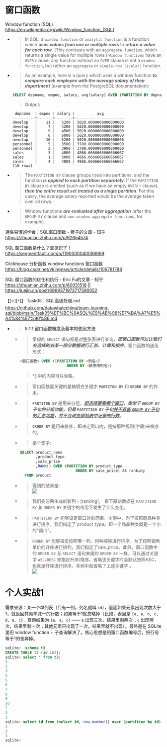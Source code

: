 
# 窗口函数

Window function (SQL) https://en.wikipedia.org/wiki/Window_function_(SQL)
- > In SQL, a `window function` or `analytic function` is a function which ***uses values from one or multiple rows*** to ***return a value for each row***. (This contrasts with an `aggregate function`, which returns a single value for multiple rows.) `Window functions` have an `OVER` clause; any function without an `OVER` clause is not a `window function`, but rather an `aggregate` or `single-row (scalar)` function.
- > As an example, here is a query which uses a window function ***to compare each employee with the average salary of their department*** (example from the PostgreSQL documentation):
  ```sql
  SELECT depname, empno, salary, avg(salary) OVER (PARTITION BY depname) FROM empsalary;
  ```
  > Output:
  ```console
   depname  | empno | salary |          avg          
  ----------+-------+--------+----------------------
  develop   |    11 |   5200 | 5020.0000000000000000
  develop   |     7 |   4200 | 5020.0000000000000000
  develop   |     9 |   4500 | 5020.0000000000000000
  develop   |     8 |   6000 | 5020.0000000000000000
  develop   |    10 |   5200 | 5020.0000000000000000
  personnel |     5 |   3500 | 3700.0000000000000000
  personnel |     2 |   3900 | 3700.0000000000000000
  sales     |     3 |   4800 | 4866.6666666666666667
  sales     |     1 |   5000 | 4866.6666666666666667
  sales     |     4 |   4800 | 4866.6666666666666667
  (10 rows)
  ```
- > The `PARTITION BY` clause groups rows into partitions, and the function ***is applied to each partition separately***. If the `PARTITION BY` clause is omitted (such as if we have an empty `OVER()` clause), ***then the entire result set treated as a single partition***. For this query, the average salary reported would be the average taken over all rows.
- > Window functions ***are evaluated after aggregation*** (after the `GROUP BY` clause and `non-window aggregate functions`, for example).

通俗易懂的学会：SQL窗口函数 - 猴子的文章 - 知乎 https://zhuanlan.zhihu.com/p/92654574

SQL 窗口函数是什么？涨见识了！ https://segmentfault.com/a/1190000040088969

Clickhouse 分析函数 window functions 窗口函数 https://blog.csdn.net/vkingnew/article/details/106781788

SQL 窗口函数的优化和执行 - Eric Fu的文章 - 知乎 https://zhuanlan.zhihu.com/p/80051518 || https://juejin.cn/post/6969371973717590052

【[:star:][`*`]】 Task05：SQL高级处理.md https://github.com/datawhalechina/team-learning-sql/blob/main/Task05%EF%BC%9ASQL%E9%AB%98%E7%BA%A7%E5%A4%84%E7%90%86.md
- > **5.1.1 窗口函数概念及基本的使用方法**
  * > 常规的 `SELECT` 语句都是对整张表进行查询，***而窗口函数可以让我们有选择的去某一部分数据进行汇总、计算和排序***。窗口函数的通用形式：
    ```sql
    <窗口函数> OVER ([PARTITION BY <列名>]
                         ORDER BY <排序用列名>)  
    ```
    > *[]中的内容可以省略。
  * > 窗口函数最关键的是搞明白关键字 **`PARTITON BY`** 和 **`ORDER BY`** 的作用。
  * > **`PARTITON BY`** 是用来分组，***<ins>即选择要看哪个窗口</ins>，类似于 `GROUP BY` 子句的分组功能，但是 `PARTITION BY` 子句<ins>并不具备 `GROUP BY` 子句的汇总功能</ins>，<ins>并不会改变原始表中记录的行数</ins>***。
  * > **`ORDER BY`** 是用来排序，即决定窗口内，是按那种规则(字段)来排序的。
  * > 举个栗子:
    ```sql
    SELECT product_name
           ,product_type
           ,sale_price
           ,RANK() OVER (PARTITION BY product_type
                             ORDER BY sale_price) AS ranking
      FROM product  
    ```
  * > 得到的结果是: <br> ![](https://github.com/datawhalechina/team-learning-sql/blob/main/img/ch05/ch0501.png)
  * > 我们先忽略生成的新列 - [ranking]， 看下原始数据在 `PARTITION BY` 和 `ORDER BY` 关键字的作用下发生了什么变化。
  * > `PARTITION BY` 能够设定窗口对象范围。本例中，为了按照商品种类进行排序，我们指定了 product_type。即一个商品种类就是一个小的"窗口"。
  * > `ORDER BY` 能够指定按照哪一列、何种顺序进行排序。为了按照销售单价的升序进行排列，我们指定了sale_price。此外，窗口函数中的 `ORDER BY` 与 `SELECT` 语句末尾的 `ORDER BY` 一样，可以通过关键字 `ASC/DESC` 来指定升序/降序。省略该关键字时会默认按照ASC，也就是升序进行排序。本例中就省略了上述关键字 。 <br> ![](https://github.com/datawhalechina/team-learning-sql/blob/main/img/ch05/ch0502.png)

# 个人实战1

需求来源：某一个单列表（只有一列，列名就叫 `id`），里面如果元素出现次数大于1，就返回其频率减一的行数；如果等于1就忽略掉（比如，表里是 `{a, a, b, c, d, a, c}`，查询结果为 `{a, a, c}` —— `a` 出现三次，结果里剩两次；`c` 出现两次，结果里剩一次；其他元素只出现了一次，结果里就不出现）。最终是在 SQLite 里用 window function + 子查询解决了。核心思想是用窗口函数编号后，把行号等于1的舍弃掉。
```sql
sqlite> .schema t3
CREATE TABLE t3 (id int);
sqlite> select * from t3;
1
2
3
4
5
6
7
8
9
10
2
3
3
sqlite> select id from (select id, row_number() over (partition by id) as row_num from t3) as sub where sub.row_num != 1;
2
3
3
sqlite> 
```
